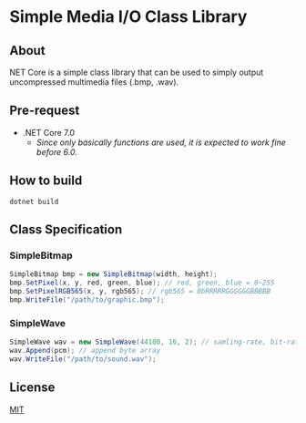 # Simple Media I/O Class Library

## About

NET Core is a simple class library that can be used to simply output uncompressed multimedia files (.bmp, .wav).

## Pre-request

- .NET Core 7.0
  - _Since only basically functions are used, it is expected to work fine before 6.0._

## How to build

```
dotnet build
```

## Class Specification

### SimpleBitmap

```c#
SimpleBitmap bmp = new SimpleBitmap(width, height);
bmp.SetPixel(x, y, red, green, blue); // red, green, blue = 0~255
bmp.SetPixelRGB565(x, y, rgb565); // rgb565 = 0bRRRRRGGGGGGBBBBB
bmp.WriteFile("/path/to/graphic.bmp");
```

### SimpleWave

```c#
SimpleWave wav = new SimpleWave(44100, 16, 2); // samling-rate, bit-rate, channels
wav.Append(pcm); // append byte array
wav.WriteFile("/path/to/sound.wav");
```

## License

[MIT](LICENSE.txt)
